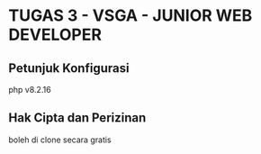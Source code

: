 # TUGAS 3 - VSGA - JUNIOR WEB DEVELOPER

## Petunjuk Konfigurasi
php v8.2.16

## Hak Cipta dan Perizinan
boleh di clone secara gratis